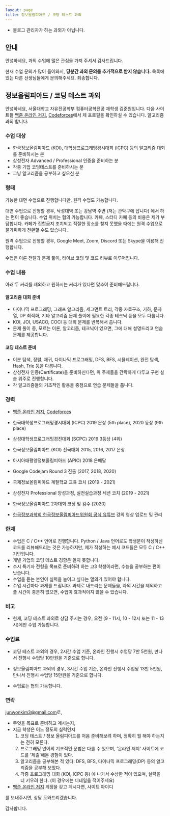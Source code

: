 ```yaml
---
layout: page
title: 정보올림피아드 / 코딩 테스트 과외
---
```


* 블로그 관리자가 하는 과외가 아닙니다.

## 안내

안녕하세요, 과외 수업에 많은 관심을 가져 주셔서 감사드립니다.

현재 수업 문의가 많이 들어와서, **당분간 과외 문의를 추가적으로 받지 않습니다.** 목록에 있는 다른 선생님들에게 문의해주세요. 죄송합니다.

## 정보올림피아드 / 코딩 테스트 과외

안녕하세요, 서울대학교 자유전공학부 컴퓨터공학전공 재학생 김준원입니다. 다음 사이트들 [백준 온라인 저지](http://icpc.me/junie), [Codeforces](https://codeforces.com/profile/junie)에서 제 프로필을 확인하실 수 있습니다. 알고리즘 과외 합니다.

### 수업 대상

* 한국정보올림피아드 (KOI), 대학생프로그래밍경시대회 (ICPC) 등의 알고리즘 대회를 준비하시는 분
* 삼성전자 Advanced / Professional 인증을 준비하는 분
* 각종 기업 코딩테스트를 준비하시는 분
* 그냥 알고리즘을 공부하고 싶으신 분

### 형태

가능한 대면 수업으로 진행합니다만, 원격 수업도 가능합니다.

대면 수업으로 진행할 경우, 낙성대역 또는 강남역 주변 (저는 관악구에 삽니다) 에서 하는 편이 좋습니다. 수업 위치는 협의 가능합니다. 카페, 스터디 카페 등의 비용은 제가 부담합니다. 카페가 집합금지 조치되고 적절한 장소를 찾지 못했을 때에는 원격 수업으로 불가피하게 전환할 수도 있습니다.

원격 수업으로 진행할 경우, Google Meet, Zoom, Discord 또는 Skype을 이용해 진행합니다.

수업은 이론 전달과 문제 풀이, 라이브 코딩 및 코드 리뷰로 이루어집니다.

### 수업 내용

아래 두 커리를 제외하고 원하시는 커리가 있다면 맞추어 준비해드립니다.

#### 알고리즘 대회 준비

* 다이나믹 프로그래밍, 그래프 알고리즘, 세그먼트 트리, 각종 자료구조, 기하, 문자열, DP 최적화, 기타 알고리즘 문제 풀이에 필요한 각종 테크닉 등을 모두 다룹니다.
* KOI, JOI, USACO, COCI 등 대회 문제를 반복해서 풉니다.
* 문제 풀이 중, 모르는 이론, 알고리즘, 테크닉이 있으면, 그에 대해 설명드리고 연습문제를 제공합니다.

#### 코딩 테스트 준비

* 이분 탐색, 정렬, 재귀, 다이나믹 프로그래밍, DFS, BFS, 시뮬레이션, 완전 탐색, Hash, Trie 등을 다룹니다.
* 삼성전자 인증(Certificate)을 준비하신다면, 위 주제들을 간략하게 다루고 구현 실습 위주로 진행합니다.
* 각 알고리즘들의 기초적인 활용을 중점으로 연습 문제들을 풉니다.

### 경력
* [백준 온라인 저지](http://icpc.me/junie), [Codeforces](https://codeforces.com/profile/junie)
* 한국대학생프로그래밍경시대회 (ICPC) 2019 은상 (5th place), 2020 동상 (9th place)
* 삼성대학생프로그래밍경진대회 (SCPC) 2019 3등상 (4위)
* 한국정보올림피아드 (KOI) 전국대회 2015, 2016, 2017 은상
* 아시아태평양정보올림피아드 (APIO) 2018 은메달
* Google Codejam Round 3 진출 (2017, 2018, 2020)

* 국제정보올림피아드 계절학교 교육 코치 (2019 - 2021)
* 삼성전자 Professional 양성과정, 실전실습과정 세션 코치 (2019 - 2021)
* 한국정보올림피아드 2차대회 코딩 및 검수 (2020)
* [한국정보과학회 한국정보올림피아드위원회 공식 유튜브](https://www.youtube.com/channel/UC_yx-kJJnaKOYbvoaI1ivFg) 강의 영상 업로드 및 관리

### 한계
* 수업은 C / C++ 언어로 진행합니다. Python / Java 언어로도 학생분이 작성하신 코드를 리뷰해드리는 것은 가능하지만, 제가 작성하는 예시 코드들은 모두 C / C++ 기반입니다.
* 개별 기업의 코딩 테스트 경향은 알지 못합니다.
* 수시 특기자 전형을 목표로 준비하려 하는 고3 학생이라면, 수능을 공부하는 편이 낫습니다.
* 수업을 듣는 본인이 실력을 늘이고 싶다는 열의가 있어야 합니다.
* 수업 시간마다 과제를 드립니다. 과제로 내드리는 문제들을, 과외 시간을 제외하고 풀 시간이 충분히 없으면, 수업이 효과적이지 않을 수 있습니다.

### 비고

* 현재, 코딩 테스트 과외로 상담 주시는 경우, 오전 (9 - 11시, 10 - 12시 또는 11 - 13시)에만 수업 가능합니다.

### 수업료

* 코딩 테스트 과외의 경우, 2시간 수업 기준, 온라인 진행시 수업당 7만 5천원, 만나서 진행시 수업당 10만원을 기준으로 합니다.
* 정보올림피아드 과외의 경우, 3시간 수업 기준, 온라인 진행시 수업당 13만 5천원, 만나서 진행시 수업당 15만원을 기준으로 합니다.

* 수업료는 협의 가능합니다.

### 연락

<style>
.mail-address:after{
    content:attr(data-name) "@" attr(data-domain) "." attr(data-tld);
    text-decoration: underline
}
</style>
<a href="#" class="mail-address" data-name="junwonkim3" data-domain="gmail" data-tld="com" onclick="window.location.href = 'mailto:' + this.dataset.name + '@' + this.dataset.domain + '.' + this.dataset.tld"></a>로,

* 무엇을 목표로 준비하고 계시는지,
* 지금 학생은 어느 정도의 실력인지
  1. 코딩 테스트 / 정보 올림피아드를 처음 준비해보려 하며, 정확히 뭘 해야 하는지는 전혀 모른다.
  2. 프로그래밍 언어의 기초적인 문법은 다룰 수 있으며, '온라인 저지' 사이트에 코드를 '제출'해본 경험이 있다.
  3. 알고리즘을 공부해본 적 있다: DFS, BFS, 다이나믹 프로그래밍(DP) 등의 알고리즘을 공부해 보았다.
  4. 각종 프로그래밍 대회 (KOI, ICPC 등) 에 나가서 수상한 적이 있으며, 실력을 더 키우려 한다. (이 경우에는 디테일을 적어주세요)
* [백준 온라인 저지](http://icpc.me) 계정을 갖고 계시다면, 사이트 아이디

를 보내주시면, 상담 도와드리겠습니다.

감사합니다.
